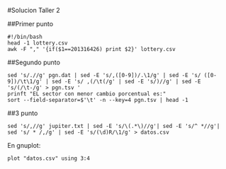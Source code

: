 #Solucion Taller 2

##Primer punto

```
#!/bin/bash
head -1 lottery.csv
awk -F "," '{if($1==201316426) print $2}' lottery.csv
```

##Segundo punto

```
sed 's/.//g' pgn.dat | sed -E 's/,([0-9])/.\1/g' | sed -E 's/ ([0-9])/\t\1/g' | sed -E 's/ ,(/\t(/g' | sed -E 's/)//g' | sed -E 's/(/\t-/g' > pgn.tsv '
prinft "EL sector con menor cambio porcentual es:"
sort --field-separator=$'\t' -n --key=4 pgn.tsv | head -1
```

##3 punto

```
sed 's/,//g' jupiter.txt | sed -E 's/\(.*\)//g'| sed -E 's/^ *//g'| sed 's/ * /,/g' | sed -E 's/(\d)R/\1/g' > datos.csv
```

En gnuplot: 

```
plot "datos.csv" using 3:4
```

